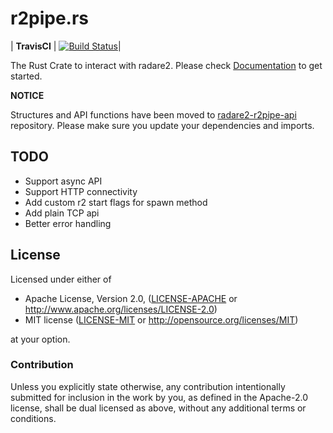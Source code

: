 r2pipe.rs
=========

| **TravisCI** 	| [![Build Status](https://travis-ci.org/radare/r2pipe.rs.svg?branch=master)](https://travis-ci.org/radare/r2pipe.rs)|

The Rust Crate to interact with radare2.
Please check [Documentation](https://radare.github.io/r2pipe.rs) to get
started.

**NOTICE**

Structures and API functions have been moved to [radare2-r2pipe-api](https://github.com/radare/radare2-r2pipe-api)
repository. Please make sure you update your dependencies and imports.

TODO
----
* Support async API
* Support HTTP connectivity
* Add custom r2 start flags for spawn method
* Add plain TCP api
* Better error handling

## License

Licensed under either of

 * Apache License, Version 2.0, ([LICENSE-APACHE](LICENSE-APACHE) or http://www.apache.org/licenses/LICENSE-2.0)
 * MIT license ([LICENSE-MIT](LICENSE-MIT) or http://opensource.org/licenses/MIT)

at your option.

### Contribution

Unless you explicitly state otherwise, any contribution intentionally submitted
for inclusion in the work by you, as defined in the Apache-2.0 license, shall be dual licensed as above, without any additional terms or conditions.
